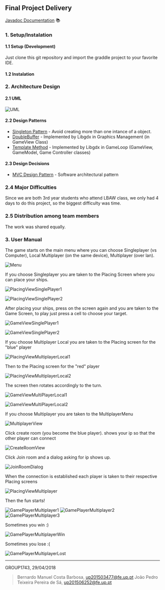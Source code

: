 ## Final Project Delivery

[Javadoc Documentation](https://bernardomcbarbosa.github.io/LPOO1718_T2G05) :books:

### 1. Setup/Instalation
#### 1.1 Setup (Development)

Just clone this git repository and import the graddle project to your favorite IDE.


#### 1.2 Instalation

### 2. Architecture Design
#### 2.1 UML
![UML](docs/UML.png "Battleship UML")

#### 2.2 Design Patterns
*   [Singleton Pattern](https://en.wikipedia.org/wiki/Singleton_pattern) - Avoid creating more than one intance of a object.
*   [DoubleBuffer]() - Implemented by Libgdx in Graphics Management (in GameView Class)
*   [Template Method](https://en.wikipedia.org/wiki/Template_method_pattern) - Implemented by Libgdx in GameLoop (GameView, GameModel, Game Controller classes)


#### 2.3 Design Decisions
*   [MVC Design Pattern](https://en.wikipedia.org/wiki/Model%E2%80%93view%E2%80%93controller) - Software architectural pattern

### 2.4 Major Difficulties
Since we are both 3rd year students who attend LBAW class, we only had 4 days to do this project, so the biggest difficulty was time.

### 2.5 Distribution among team members
The work was shared equally.

### 3. User Manual
The game starts on the main menu where you can choose Singleplayer (vs Computer), Local Multiplayer (on the same device), Multiplayer (over lan).

![Menu](img/MainMenu.png "Game Menu")

If you choose Singleplayer you are taken to the Placing Screen where you can place your ships.

![PlacingViewSinglePlayer1](img/PlacingViewSinglePlayer1.png "PlacingViewSinglePlayer1")

![PlacingViewSinglePlayer2](img/PlacingViewSinglePlayer2.png "PlacingViewSinglePlayer2")

After placing your ships, press on the screen again and you are taken to the Game Screen, to play just press a cell to choose your target.

![GameViewSinglePlayer1](img/GameViewSinglePlayer1.png "GameViewSinglePlayer1")

![GameViewSinglePlayer2](img/GameViewSinglePlayer2.png "GameViewSinglePlayer2")

If you choose Multiplayer Local you are taken to the Placing screen for the "blue" player

![PlacingViewMultiplayerLocal1](img/PlacingViewMultiplayerLocal1.png "PlacingViewMultiplayerLocal1")

Then to the Placing screen for the "red" player

![PlacingViewMultiplayerLocal2](img/PlacingViewMultiplayerLocal2.png "PlacingViewMultiplayerLocal2")

The screen then rotates accordingly to the turn.

![GameViewMultiPlayerLocal1](img/GameViewMultiPlayerLocal1.png "GameViewMultiPlayerLocal1")

![GameViewMultiPlayerLocal2](img/GameViewMultiPlayerLocal2.png "GameViewMultiPlayerLocal2")

If you choose Multiplayer you are taken to the MultiplayerMenu

![MultiplayerView](img/MultiplayerView.png "MultiplayerView")

Click create room (you become the blue player). shows your ip so that the other player can connect

![CreateRoomView](img/CreateRoomView.png "CreateRoomView")

Click Join room and a dialog asking for ip shows up.

![JoinRoomDialog](img/JoinRoomDialog.png "JoinRoomDialog")

When the connection is established each player is taken to their respective Placing screens

![PlacingViewMultiplayer](img/PlacingViewMultiplayer.png "PlacingViewMultiplayer")

Then the fun starts!

![GamePlayerMultiplayer1](img/GamePlayerMultiplayer1.png "GamePlayerMultiplayer1")
![GamePlayerMultiplayer2](img/GamePlayerMultiplayer2.png "GamePlayerMultiplayer2")
![GamePlayerMultiplayer3](img/GamePlayerMultiplayer3.png "GamePlayerMultiplayer3")

Sometimes you win :)

![GamePlayerMultiplayerWin](img/GamePlayerMultiplayerWin.png "GamePlayerMultiplayerWin")

Sometimes you lose :(

![GamePlayerMultiplayerLost](img/GamePlayerMultiplayerLost.png "GamePlayerMultiplayerLost")

----

GROUP1743, 29/04/2018

> Bernardo Manuel Costa Barbosa, up201503477@fe.up.pt
> João Pedro Teixeira Pereira de Sá, up201506252@fe.up.pt
